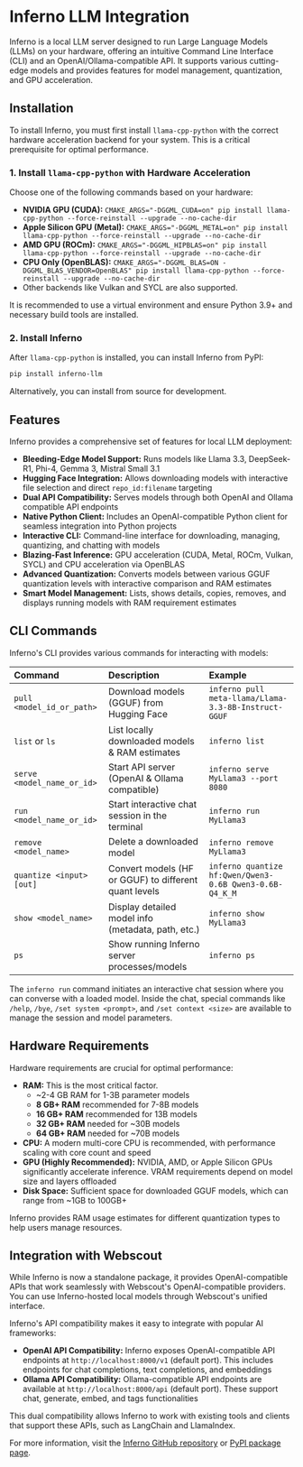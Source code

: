 # Inferno LLM Integration

Inferno is a local LLM server designed to run Large Language Models (LLMs) on your hardware, offering an intuitive Command Line Interface (CLI) and an OpenAI/Ollama-compatible API. It supports various cutting-edge models and provides features for model management, quantization, and GPU acceleration.

## Installation

To install Inferno, you must first install `llama-cpp-python` with the correct hardware acceleration backend for your system. This is a critical prerequisite for optimal performance.

### 1. Install `llama-cpp-python` with Hardware Acceleration

Choose one of the following commands based on your hardware:

- **NVIDIA GPU (CUDA):** `CMAKE_ARGS="-DGGML_CUDA=on" pip install llama-cpp-python --force-reinstall --upgrade --no-cache-dir`
- **Apple Silicon GPU (Metal):** `CMAKE_ARGS="-DGGML_METAL=on" pip install llama-cpp-python --force-reinstall --upgrade --no-cache-dir`
- **AMD GPU (ROCm):** `CMAKE_ARGS="-DGGML_HIPBLAS=on" pip install llama-cpp-python --force-reinstall --upgrade --no-cache-dir`
- **CPU Only (OpenBLAS):** `CMAKE_ARGS="-DGGML_BLAS=ON -DGGML_BLAS_VENDOR=OpenBLAS" pip install llama-cpp-python --force-reinstall --upgrade --no-cache-dir`
- Other backends like Vulkan and SYCL are also supported.

It is recommended to use a virtual environment and ensure Python 3.9+ and necessary build tools are installed.

### 2. Install Inferno

After `llama-cpp-python` is installed, you can install Inferno from PyPI:

```bash
pip install inferno-llm
```

Alternatively, you can install from source for development.

## Features

Inferno provides a comprehensive set of features for local LLM deployment:

- **Bleeding-Edge Model Support:** Runs models like Llama 3.3, DeepSeek-R1, Phi-4, Gemma 3, Mistral Small 3.1
- **Hugging Face Integration:** Allows downloading models with interactive file selection and direct `repo_id:filename` targeting
- **Dual API Compatibility:** Serves models through both OpenAI and Ollama compatible API endpoints
- **Native Python Client:** Includes an OpenAI-compatible Python client for seamless integration into Python projects
- **Interactive CLI:** Command-line interface for downloading, managing, quantizing, and chatting with models
- **Blazing-Fast Inference:** GPU acceleration (CUDA, Metal, ROCm, Vulkan, SYCL) and CPU acceleration via OpenBLAS
- **Advanced Quantization:** Converts models between various GGUF quantization levels with interactive comparison and RAM estimates
- **Smart Model Management:** Lists, shows details, copies, removes, and displays running models with RAM requirement estimates

## CLI Commands

Inferno's CLI provides various commands for interacting with models:

| Command | Description | Example |
| :------------------------- | :--------------------------------------------------- | :-------------------------------------------------------- |
| `pull <model_id_or_path>` | Download models (GGUF) from Hugging Face | `inferno pull meta-llama/Llama-3.3-8B-Instruct-GGUF` |
| `list` or `ls` | List locally downloaded models & RAM estimates | `inferno list` |
| `serve <model_name_or_id>` | Start API server (OpenAI & Ollama compatible) | `inferno serve MyLlama3 --port 8080` |
| `run <model_name_or_id>` | Start interactive chat session in the terminal | `inferno run MyLlama3` |
| `remove <model_name>` | Delete a downloaded model | `inferno remove MyLlama3` |
| `quantize <input> [out]` | Convert models (HF or GGUF) to different quant levels | `inferno quantize hf:Qwen/Qwen3-0.6B Qwen3-0.6B-Q4_K_M` |
| `show <model_name>` | Display detailed model info (metadata, path, etc.) | `inferno show MyLlama3` |
| `ps` | Show running Inferno server processes/models | `inferno ps` |

The `inferno run` command initiates an interactive chat session where you can converse with a loaded model. Inside the chat, special commands like `/help`, `/bye`, `/set system <prompt>`, and `/set context <size>` are available to manage the session and model parameters.

## Hardware Requirements

Hardware requirements are crucial for optimal performance:

- **RAM:** This is the most critical factor.
  - ~2-4 GB RAM for 1-3B parameter models
  - **8 GB+ RAM** recommended for 7-8B models
  - **16 GB+ RAM** recommended for 13B models
  - **32 GB+ RAM** needed for ~30B models
  - **64 GB+ RAM** needed for ~70B models
- **CPU:** A modern multi-core CPU is recommended, with performance scaling with core count and speed
- **GPU (Highly Recommended):** NVIDIA, AMD, or Apple Silicon GPUs significantly accelerate inference. VRAM requirements depend on model size and layers offloaded
- **Disk Space:** Sufficient space for downloaded GGUF models, which can range from ~1GB to 100GB+

Inferno provides RAM usage estimates for different quantization types to help users manage resources.

## Integration with Webscout

While Inferno is now a standalone package, it provides OpenAI-compatible APIs that work seamlessly with Webscout's OpenAI-compatible providers. You can use Inferno-hosted local models through Webscout's unified interface.

Inferno's API compatibility makes it easy to integrate with popular AI frameworks:
- **OpenAI API Compatibility:** Inferno exposes OpenAI-compatible API endpoints at `http://localhost:8000/v1` (default port). This includes endpoints for chat completions, text completions, and embeddings
- **Ollama API Compatibility:** Ollama-compatible API endpoints are available at `http://localhost:8000/api` (default port). These support chat, generate, embed, and tags functionalities

This dual compatibility allows Inferno to work with existing tools and clients that support these APIs, such as LangChain and LlamaIndex.

For more information, visit the [Inferno GitHub repository](https://github.com/HelpingAI/inferno) or [PyPI package page](https://pypi.org/project/inferno-llm/).